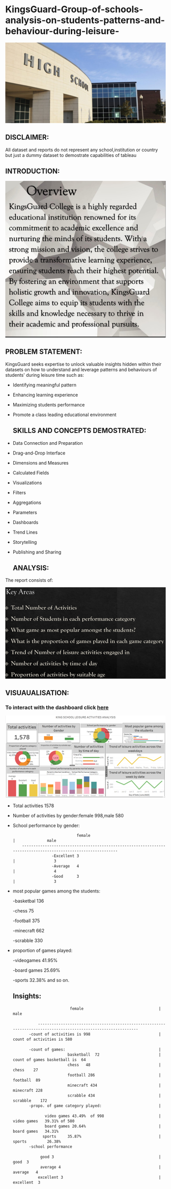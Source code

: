 # KingsGuard-Group-of-schools-analysis-on-students-patterns-and-behaviour-during-leisure-

![](school3.jfif)

## DISCLAIMER:
All dataset and reports do not represent any school,institution or country but just a dummy dataset to demostrate capabilities of tableau

## INTRODUCTION:
![](over.PNG)

 ## PROBLEM STATEMENT:
 KingsGuard seeks expertise to unlock valuable insights hidden within their datasets on how to understand and leverage patterns and behaviours of students' during leisure time such as:
 - Identifying meaningful pattern
 - Enhancing learning experience
 - Maximizing students performance
 - Promote a class leading educational environment

   ## SKILLS AND CONCEPTS DEMOSTRATED:
 - Data Connection and Preparation
 - Drag-and-Drop Interface
 - Dimensions and Measures
 - Calculated Fields
 - Visualizations
 - Filters
 - Aggregations
 - Parameters
 - Dashboards
 - Trend Lines
 - Storytelling
 - Publishing and Sharing

   ## ANALYSIS:
  The report consists of:

  
 ![](over2.PNG)

   ## VISUAUALISATION:

   ### To interact with the dashboard click  [here](https://lnkd.in/eDzg-fMN)

   ![](king.PNG)

  
  - Total activities 1578
  - Number of activities by gender:female 998,male 580
  - School performance by gender:
    
                                    female                                   |              male
            -------------------------------------------------------------------------------------------------------------
                         -Excellent 3                                        |                 3
                         -Average   4                                        |                 4
                         -Good      3                                        |                 3


 - most popular games among the students:
      
      -basketbal 136
      
      -chess  75
      
      -football  375
      
      -minecraft  662
      
      -scrabble  330
      

 - proportion of games played:
     
    -videogames 41.95%
   
    -board games  25.69%
   
    -sports  32.38%  and so on.

   ## Insights:
   

                                female                                 |                    male
                                                                                    
                  ---------------------------------------------------------------------------------------------------------------
              -count of activities is 998                              |             count of activities is 580
   
              -count of games:                                         |
                               basketball  72                          |           count of games basketball is  64
                               chess   48                              |                    chess    27
                               football 286                            |                    football  89
                               minecraft 434                           |                     minecraft 228
                               scrabble 434                            |                     scrabble    172
              -propo. of game category played:                         |
   
                     video games 43.49%  of 998                        |                    video games   39.31% of 580       
                     board games 20.64%                                |                     board games   34.31%  
                    sports     35.87%                                  |                      sports         26.38%
              -school performance

                   good 3                                              |                       good  3                                                   
                   average 4                                           |                       average   4
                  excellent 3                                          |                       excellent  3
   
   

   

